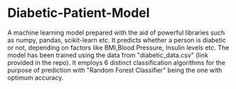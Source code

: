 # Diabetic-Patient-Model
A machine learning model prepared with the aid of powerful libraries such as numpy, pandas, scikit-learn etc. It predicts whether a person is diabetic or not, depending on factors like BMI,Blood Pressure, Insulin levels etc. The model has been trained using the data from "diabetic_data.csv" (link provided in the repo). It employs 6 distinct classification algorithms for the purpose of prediction with "Random Forest Classifier" being the one with optimum accuracy.
